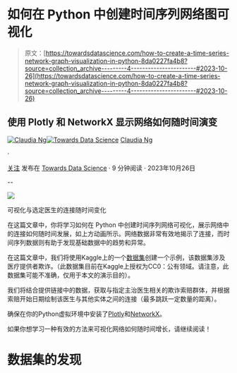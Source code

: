 # 如何在 Python 中创建时间序列网络图可视化

> 原文：[https://towardsdatascience.com/how-to-create-a-time-series-network-graph-visualization-in-python-8da0227fa4b8?source=collection_archive---------4-----------------------#2023-10-26](https://towardsdatascience.com/how-to-create-a-time-series-network-graph-visualization-in-python-8da0227fa4b8?source=collection_archive---------4-----------------------#2023-10-26)

## 使用 Plotly 和 NetworkX 显示网络如何随时间演变

[](https://ds-claudia.medium.com/?source=post_page-----8da0227fa4b8--------------------------------)[![Claudia Ng](../Images/e3f42d73e4a459a4a276aaa293fa6861.png)](https://ds-claudia.medium.com/?source=post_page-----8da0227fa4b8--------------------------------)[](https://towardsdatascience.com/?source=post_page-----8da0227fa4b8--------------------------------)[![Towards Data Science](../Images/a6ff2676ffcc0c7aad8aaf1d79379785.png)](https://towardsdatascience.com/?source=post_page-----8da0227fa4b8--------------------------------) [Claudia Ng](https://ds-claudia.medium.com/?source=post_page-----8da0227fa4b8--------------------------------)

·

[关注](https://medium.com/m/signin?actionUrl=https%3A%2F%2Fmedium.com%2F_%2Fsubscribe%2Fuser%2Fba2da7b3b9c8&operation=register&redirect=https%3A%2F%2Ftowardsdatascience.com%2Fhow-to-create-a-time-series-network-graph-visualization-in-python-8da0227fa4b8&user=Claudia+Ng&userId=ba2da7b3b9c8&source=post_page-ba2da7b3b9c8----8da0227fa4b8---------------------post_header-----------) 发布在 [Towards Data Science](https://towardsdatascience.com/?source=post_page-----8da0227fa4b8--------------------------------) · 9 分钟阅读 · 2023年10月26日[](https://medium.com/m/signin?actionUrl=https%3A%2F%2Fmedium.com%2F_%2Fvote%2Ftowards-data-science%2F8da0227fa4b8&operation=register&redirect=https%3A%2F%2Ftowardsdatascience.com%2Fhow-to-create-a-time-series-network-graph-visualization-in-python-8da0227fa4b8&user=Claudia+Ng&userId=ba2da7b3b9c8&source=-----8da0227fa4b8---------------------clap_footer-----------)

--

[](https://medium.com/m/signin?actionUrl=https%3A%2F%2Fmedium.com%2F_%2Fbookmark%2Fp%2F8da0227fa4b8&operation=register&redirect=https%3A%2F%2Ftowardsdatascience.com%2Fhow-to-create-a-time-series-network-graph-visualization-in-python-8da0227fa4b8&source=-----8da0227fa4b8---------------------bookmark_footer-----------)![](../Images/32d47dc42370ba8c6be98f368dde3c7a.png)

可视化与选定医生的连接随时间变化

在这篇文章中，你将学习如何在 Python 中创建时间序列网络可视化，展示网络中的连接如何随时间发展，如上方动画所示。网络数据非常有效地揭示了连接，而时间序列数据则有助于发现基础数据中的趋势和异常。

在这篇文章中，我们将使用Kaggle上的一个[数据集](https://www.kaggle.com/datasets/rohitrox/healthcare-provider-fraud-detection-analysis/data?select=Train_Beneficiarydata-1542865627584.csv)创建一个示例，该数据集涉及医疗提供者欺诈。（此数据集目前在Kaggle上授权为CC0：公有领域。请注意，此数据集可能不准确，仅用于本文的演示目的）。

我们将结合提供链接中的数据，获取与指定主治医生相关的欺诈索赔群体，并根据索赔开始日期绘制该医生与其他实体之间的连接（最多跳跃一定数量的距离）。

确保在你的Python虚拟环境中安装了[Plotly](https://plotly.com/python/getting-started/)和[NetworkX](https://networkx.org/documentation/stable/install.html)。

如果你想学习一种有效的方法来可视化网络如何随时间增长，请继续阅读！

# 数据集的发现
